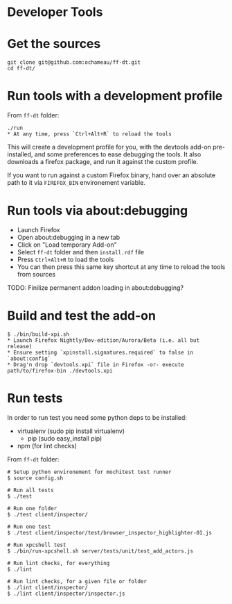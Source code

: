 Developer Tools
===============

Get the sources
===============
```
git clone git@github.com:ochameau/ff-dt.git
cd ff-dt/
```

Run tools with a development profile
====================================
From `ff-dt` folder:
```
./run
* At any time, press `Ctrl+Alt+R` to reload the tools
```
This will create a development profile for you, with the devtools add-on pre-installed,
and some preferences to ease debugging the tools. It also downloads a firefox package,
and run it against the custom profile.

If you want to run against a custom Firefox binary, hand over an absolute path to it
via `FIREFOX_BIN` environement variable.

Run tools via about:debugging
=============================
* Launch Firefox 
* Open about:debugging in a new tab
* Click on "Load temporary Add-on"
* Select `ff-dt` folder and then `install.rdf` file
* Press `Ctrl+Alt+R` to load the tools
* You can then press this same key shortcut at any time to reload the tools from sources

TODO: Finilize permanent addon loading in about:debugging?

Build and test the add-on
=========================
```
$ ./bin/build-xpi.sh
* Launch Firefox Nightly/Dev-edition/Aurora/Beta (i.e. all but release)
* Ensure setting `xpinstall.signatures.required` to false in `about:config`
* Drag'n drop `devtools.xpi` file in Firefox -or- execute path/to/firefox-bin ./devtools.xpi
```

Run tests
=========
In order to run test you need some python deps to be installed:
 * virtualenv (sudo pip install virtualenv)
   * pip (sudo easy_install pip)
 * npm (for lint checks)

From `ff-dt` folder:
```
# Setup python environement for mochitest test runner
$ source config.sh

# Run all tests
$ ./test

# Run one folder
$ ./test client/inspector/

# Run one test
$ ./test client/inspector/test/browser_inspector_highlighter-01.js

# Run xpcshell test
$ ./bin/run-xpcshell.sh server/tests/unit/test_add_actors.js

# Run lint checks, for everything
$ ./lint

# Run lint checks, for a given file or folder
$ ./lint client/inspector/
$ ./lint client/inspector/inspector.js
```
